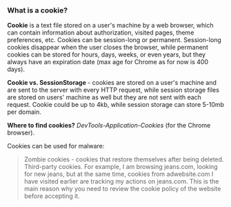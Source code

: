 ### What is a cookie?
**Cookie** is a text file stored on a user's machine by a web browser, which can contain information about authorization, visited pages, theme preferences, etc. Cookies can be session-long or permanent. Session-long cookies disappear when the user closes the browser, while permanent cookies can be stored for hours, days, weeks, or even years, but they always have an expiration date (max age for Chrome as for now is 400 days).

**Cookie vs. SessionStorage** - cookies are stored on a user's machine and are sent to the server with every HTTP request, while session storage files are stored on users' machine as well but they are not sent with each request. Cookie could be up to 4kb, while session storage can store 5-10mb per domain.

**Where to find cookies?**
*DevTools-Application-Cookies* (for the Chrome browser).

Cookies can be used for malware:
> Zombie cookies - cookies that restore themselves after being deleted.
> Third-party cookies. For example, I am browsing jeans.com, looking for new jeans, but at the same time, cookies from adwebsite.com I have visited earlier are tracking my actions on jeans.com. This is the main reason why you need to review the cookie policy of the website before accepting it.
